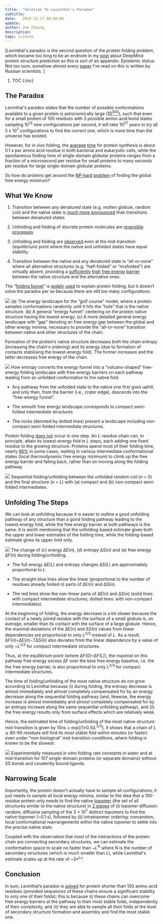 ```yaml
---
title:  "Solution To Levinthal's Paradox"
subtitle:
date:   2020-12-17 00:00:00
update:
author: Joe Cheung
description:
tags: science
---
```


[Levinthal's paradox is the second question of the protein folding problem, which became too long to be an endnote in my [post](https://subcriticalappraisal.com/2020/Did-DeepMind-solve-the-protein-folding-problem/) about DeepMind protein structure prediction so this is sort of an appendix. Epistemic status: Not too sure, somehow almost every [paper]((https://www.ncbi.nlm.nih.gov/pmc/articles/PMC7072185/)) I’ve read on this is written by Russian scientists. ]

1. TOC
{:toc}

## The Paradox

Levinthal's paradox states that the number of possible conformations available to a given protein is astronomically large ([<span class="underline">10<sup>300</sup></span>](https://web.archive.org/web/20050212130449/http://paradox.harvard.edu/~igor/PUBL_BER/PUB22.pdf)), such that even for a small protein of 100 residues with 3 possible amino acid bond states sampling 10<sup>13</sup> new configurations per second, it will take 10<sup>27</sup> years to try all 5 x 10<sup>7</sup> configurations to find the correct one, which is more time than the universe has existed.

However, for *in vivo* folding, the [<span class="underline">average</span>](https://www.sciencedirect.com/science/article/pii/S0092867411011925) [<span class="underline">time</span>](https://www.pnas.org/content/110/1/147.short) for protein synthesis is about 0.1 s per amino acid residue in both bacterial and eukaryotic cells, while the spontaneous folding time of single-domain globular proteins ranges from a fraction of a microsecond per residue for small proteins to many seconds per residue for large single-domain globular proteins.

So how do proteins get around the [<span class="underline">NP-hard</span>](https://academic.oup.com/peds/article-abstract/5/4/313/1539582) [<span class="underline">problem</span>](https://link.springer.com/article/10.1007/BF02460703) of finding the global free energy minimum?

## What We Know

1. Transition between any denatured state (e.g. molten globule, random coil) and the native state is [<span class="underline">much more pronounced</span>](https://www.sciencedirect.com/science/article/abs/pii/S0065323308604015) than transitions between denatured states

2. Unfolding and folding of discrete protein molecules are [<span class="underline">reversible</span>](https://www.jstor.org/stable/1736447?seq=1) [<span class="underline">processes</span>](https://onlinelibrary.wiley.com/doi/abs/10.1002/bip.360231122)

3. Unfolding and folding are [<span class="underline">observed</span>](https://onlinelibrary.wiley.com/doi/abs/10.1002/bip.360231122) even at the mid-transition (equilibrium) point where the native and unfolded states have equal stability.

4. Transition between the native and any denatured state is “all-or-none” where all alternative structures (e.g. “half-folded” or “misfolded”) are virtually absent, providing a [<span class="underline">sufficiently</span>](https://www.sciencedirect.com/science/article/abs/pii/S006532330860460X) [<span class="underline">high</span>](https://www.nature.com/articles/346773a0) [<span class="underline">free energy</span>](https://aip.scitation.org/doi/abs/10.1063/1.464522) [<span class="underline">barrier</span>](https://pubs.acs.org/doi/full/10.1021/cr040425u) between the native structure and the alternative ones.

The “[<span class="underline">folding funnel</span>](https://www.wikiwand.com/en/Folding_funnel#:~:text=The%20folding%20funnel%20hypothesis%20is,conditions%20usually%20encountered%20in%20cells.)” is [<span class="underline">widely</span>](https://www.sciencedirect.com/science/article/pii/S1359027897000679) [<span class="underline">used</span>](https://onlinelibrary.wiley.com/doi/abs/10.1002/prot.340210302) to explain protein folding, but it doesn’t solve the paradox per se because there are still too many configurations.

![](/images/2020-12-17-Did-DeepMind-solve-the-protein-folding-problem/image6.png)
(a) The energy landscape for the “golf course” model, where a protein samples conformations randomly until it hits the “hole” that is the native structure. (b) A general “energy funnel” centering on the protein native structure having the lowest energy. (c) A more detailed general energy landscape with “gap” denoting an free energy gap between the global and other energy minima, necessary to provide the “all-or-none” transition between native and other structures of the chain.

Formation of the protein’s native structure decreases both the chain entropy (increasing the chain's ordering) and its energy (due to formation of contacts stabilising the lowest-energy fold). The former increases and the latter decreases free energy of the chain.

![](/images/2020-12-17-Did-DeepMind-solve-the-protein-folding-problem/image5.png)
How entropy converts the energy funnel into a “volcano-shaped” free-energy folding landscape with free-energy barriers on each pathway leading from an unfolded conformation to the native fold.

- Any pathway from the unfolded state to the native one first goes uphill, and only then, from the barrier (i.e., crater edge), descends into the “free-energy funnel”.

- The smooth free energy landscape corresponds to compact semi-folded intermediate structures

- The rocks (denoted by dotted lines) present a landscape including non-compact semi-folded intermediate structures.

Protein folding [<span class="underline">does not</span>](https://ro.uow.edu.au/cgi/viewcontent.cgi?article=1968&context=scipapers) occur in one step. An *L*-residue chain can, in principle, attain its lowest-energy fold in *L* steps, each adding one fixed residue to the growing structure. Proteins spend most of their folding time, nearly [<span class="underline">96%</span>](https://www.sciencedirect.com/science/article/abs/pii/S0959440X11002041?via%3Dihub) in some cases, waiting in various intermediate conformational states (local thermodynamic free energy minimum) to climb up the free energy barrier and falling back, rather than on moving along the folding pathway.

![](/images/2020-12-17-Did-DeepMind-solve-the-protein-folding-problem/image24.png)
Sequential folding/unfolding between the unfolded random coil (*n* = 0) and the final structure (*n* = *L*) with (a) compact and (b) non-compact semi-folded intermediates.

## Unfolding The Steps

We can look at unfolding because it is easier to outline a good unfolding pathway of any structure than a good folding pathway leading to the lowest-energy fold, while the free energy barrier at both pathways is the same. It is worth mentioning that the unfolding-based estimate gives both the upper and lower estimates of the folding time, while the folding-based estimate gives its upper limit only.

![](/images/2020-12-17-Did-DeepMind-solve-the-protein-folding-problem/image24.png)
The change of (c) energy ΔE(*n*), (d) entropy ΔS(*n*) and (e) free energy ΔF(*n*) during folding/unfolding.

- The full energy ΔE(*L*) and entropy changes ΔS(*L*) are approximately proportional to *L*.

- The straight blue lines show the linear (proportional to the number of residues already folded *n*) parts of ΔE(*n*) and ΔS(*n*).

- The red lines show the non-linear parts of ΔE(*n*) and ΔS(*n*) (solid lines: with compact intermediate structures; dotted lines: with non-compact intermediates).

At the beginning of folding, the energy decrease is a bit slower because the contact of a newly joined residue with the surface of a small globule is, on average, smaller than its contact with the surface of a large globule. Hence, the maximal deviations of the ΔE(*n*) and ΔS(*n*) values from linear dependencies are proportional to only *L*<sup>2/3</sup> instead of *L*. As a result, ΔF(*n*)=ΔE(*n*)−*T*ΔS(*n*) also deviates from the linear dependence by a value of only ~*L*<sup>2/3</sup> for compact intermediate structures.

Thus, at the equilibrium point (where ΔF(0)=ΔF(L)), the maximal on this pathway free energy excess ΔF over the blue free energy baseline, i.e. the the free energy barrier, is also proportional to only *L*<sup>2/3</sup> for compact intermediate structures.

The time of folding/unfolding of the most native structure do not grow according to Levinthal because (i) during folding, the entropy decrease is almost immediately and almost completely compensated for by an energy decrease along the sequential folding pathway (and, likewise, the energy increase is almost immediately and almost completely compensated for by an entropy increase along the same sequential unfolding pathway), and (ii) the free energy results only from surface effects which are relatively weak.

Hence, the estimated time of folding/unfolding of the most native structure mid-transition is given by 10ns × exp\[(1±0.5)*L*<sup>2/3</sup>\]. It shows that a chain of *L* ≲ 80-90 residues will find its most stable fold within minutes (or faster) even under “non-biological” mid-transition conditions, where folding is known to be the slowest.

![](/images/2020-12-17-Did-DeepMind-solve-the-protein-folding-problem/image10.png)
Experimentally measured *in vitro* folding rate constants in water and at mid-transition for 107 single-domain proteins (or separate domains) without SS bonds and covalently bound ligands.

## Narrowing Scale

Importantly, the protein doesn’t actually have to sample all configurations; it just needs to sample all local energy minima, similar to the idea that a 100-residue protein only needs to find the native [<span class="underline">topomer</span>](https://www.pnas.org/content/96/6/2596.short) (the set of all structures similar to the native structure) in [<span class="underline">2 stages</span>](https://onlinelibrary.wiley.com/doi/full/10.1110/ps.0220003) of (i) topomer diffusion: random, diffusive sampling of the 3 × 10<sup>7</sup> distinct topomers to find the native topomer (~0.1 s), followed by (ii) intratopomer ordering: nonrandom, local conformational rearrangements within the native topomer to settle into the precise native state.

Coupled with the observation that most of the interactions of the protein chain are connecting secondary structures, we can estimate the conformation space to scale no faster than ~*L<sup>N</sup>* where N is the number of secondary structures (which is much smaller than *L*), while Levinthal's estimate scales up at the rate of ~3*<sup>L</sup>*.

## Conclusion

In sum, Levinthal’s paradox is [<span class="underline">solved</span>](https://www.ncbi.nlm.nih.gov/pmc/articles/PMC7072185/) for protein shorter than 100 amino acid residues (provided sequences of these chains ensure a significant stability to only one of their folds); this is because (i) these chains can overcome free energy barriers at the pathway to their most stable folds, independently of their complexity, and (ii) they are able to sample all their folds at the level of secondary structure formation and assembly and find the most stable one.
